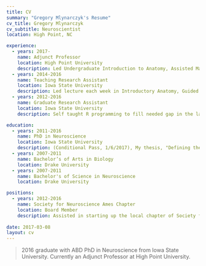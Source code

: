 ```yaml
---
title: CV
summary: "Gregory Mlynarczyk's Resume"
cv_title: Gregory Mlynarczyk
cv_subtitle: Neuroscientist
location: High Point, NC

experience:
  - years: 2017-
    name: Adjunct Professor
    location: High Point University
    description: Led Undergraduate Introduction to Anatomy, Assisted Masters Anatomy, Assisted with cadaveric dissection, Lead course in feline dissection
  - years: 2014-2016
    name: Teaching Research Assistant
    location: Iowa State University
    description: Led lecture each week in Introductory Anatomy, Guided students through multi part data acquisition experiments
  - years: 2012-2016
    name: Graduate Research Assistant
    location: Iowa State University
    description: Self taught R programming to fill needed gap in the lab, Helped design and run the lab’s first optogenetics study, Engineered custom measurement system for high speed blast recordings

education:
  - years: 2011-2016
    name: PhD in Neuroscience
    location: Iowa State University 
    description: (Conditional Pass, 1/6/2017), My thesis, "Defining the mechanisms of trauma after blast exposure" was succesfully defended and accepted pending revisions to written component. Work focused on behavioral traumatic brain injury models in mice.
  - years: 2007-2011
    name: Bachelor’s of Arts in Biology
    location: Drake University
  - years: 2007-2011
    name: Bachelor's of Science in Neuroscience
    location: Drake University

positions:
  - years: 2012-2016
    name: Society for Neuroscience Ames Chapter
    location: Board Member
    description: Assisted in starting up the local chapter of Society for Neuroscience, including hosting and leading several outreach events at nearby public schools and science centers.
  
date: 2017-03-08
layout: cv
---
```


> 2016 graduate with ABD PhD in Neuroscience from Iowa State University. Currently an Adjunct Professor at High Point University.
